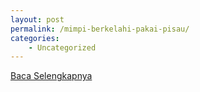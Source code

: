 ```yaml
---
layout: post
permalink: /mimpi-berkelahi-pakai-pisau/
categories:
    - Uncategorized
---
```


[Baca Selengkapnya](/04)